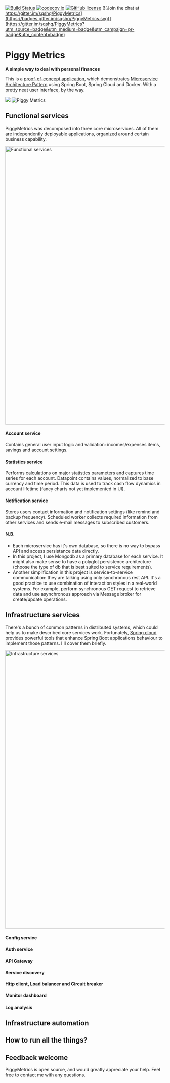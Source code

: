 [![Build Status](https://travis-ci.org/sqshq/PiggyMetrics.svg?branch=master)](https://travis-ci.org/sqshq/PiggyMetrics)
[![codecov.io](https://codecov.io/github/sqshq/PiggyMetrics/coverage.svg?branch=master)](https://codecov.io/github/sqshq/PiggyMetrics?branch=master)
[![GitHub license](https://img.shields.io/github/license/mashape/apistatus.svg)](https://github.com/sqshq/PiggyMetrics/blob/master/LICENCE)
[![Join the chat at https://gitter.im/sqshq/PiggyMetrics](https://badges.gitter.im/sqshq/PiggyMetrics.svg)](https://gitter.im/sqshq/PiggyMetrics?utm_source=badge&utm_medium=badge&utm_campaign=pr-badge&utm_content=badge)

# Piggy Metrics

**A simple way to deal with personal finances**

This is a [proof-of-concept application](http://my-piggymetrics.rhcloud.com), which demonstrates [Microservice Architecture Pattern](http://martinfowler.com/microservices/) using Spring Boot, Spring Cloud and Docker.
With a pretty neat user interface, by the way.

![](https://cloud.githubusercontent.com/assets/6069066/13864234/442d6faa-ecb9-11e5-9929-34a9539acde0.png)
![Piggy Metrics](https://cloud.githubusercontent.com/assets/6069066/13830155/572e7552-ebe4-11e5-918f-637a49dff9a2.gif)

## Functional services

PiggyMetrics was decomposed into three core microservices. All of them are independently deployable applications, organized around certain business capability.

<img width="880" alt="Functional services" src="https://cloud.githubusercontent.com/assets/6069066/13900465/730f2922-ee20-11e5-8df0-e7b51c668847.png">

#### Account service
Contains general user input logic and validation: incomes/expenses items, savings and account settings.

#### Statistics service
Performs calculations on major statistics parameters and captures time series for each account. Datapoint contains values, normalized to base currency and time period. This data is used to track cash flow dynamics in account lifetime (fancy charts not yet implemented in UI).

#### Notification service
Stores users contact information and notification settings (like remind and backup frequency). Scheduled worker collects required information from other services and sends e-mail messages to subscribed customers.

#### N.B.
- Each microservice has it's own database, so there is no way to bypass API and access persistance data directly.
- In this project, I use Mongodb as a primary database for each service. It might also make sense to have a polyglot persistence architecture (сhoose the type of db that is best suited to service requirements).
- Another simplification in this project is service-to-service communication: they are talking using only synchronous rest API. It's a good practice to use combination of interaction styles in a real-world systems. For example, perform synchronous GET request to retrieve data and use asynchronous approach via Message broker for create/update operations.

## Infrastructure services
There's a bunch of common patterns in distributed systems, which could help us to make described core services work. Fortunately, [Spring cloud](http://projects.spring.io/spring-cloud/) provides powerful tools that enhance Spring Boot applications behaviour to implement those patterns. I'll cover them briefly.

<img width="880" alt="Infrastructure services" src="https://cloud.githubusercontent.com/assets/6069066/13905633/dcbcd838-eede-11e5-9502-38a378a38d54.png">

#### Config service

#### Auth service

#### API Gateway

#### Service discovery

#### Http client, Load balancer and Circuit breaker

#### Monitor dashboard

#### Log analysis

## Infrastructure automation

## How to run all the things?

## Feedback welcome

PiggyMetrics is open source, and would greatly appreciate your help. Feel free to contact me with any questions.
